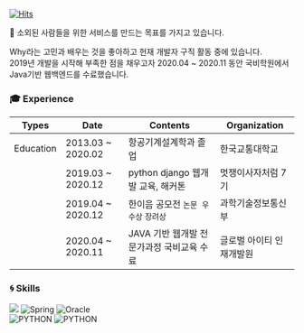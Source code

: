 [![Hits](https://hits.seeyoufarm.com/api/count/incr/badge.svg?url=https%3A%2F%2Fgithub.com%2Fnumuduwer%2F&count_bg=%2379C83D&title_bg=%23555555&icon=&icon_color=%23E7E7E7&title=hits&edge_flat=false)](https://hits.seeyoufarm.com)   


:wave:  소외된 사람들을 위한 서비스를 만드는 목표를 가지고 있습니다.  


Why라는 고민과 배우는 것을 좋아하고 헌재 개발자 구직 활동 중에 있습니다.   
2019년 개발을 시작해 부족한 점을 채우고자 2020.04 ~ 2020.11 동안 국비학원에서 Java기반 웹백엔드를 수료했습니다.


### :mortar_board: Experience

| Types     | Date              | Contents                                                                      | Organization             |
|-----------|-------------------|-------------------------------------------------------------------------------|--------------------------|
| Education | 2013.03 ~ 2020.02 |                             항공기계설계학과 졸업                             | 한국교통대학교           |
|           | 2019.03 ~ 2020.12 |                       python django 웹개발 교육, 해커톤                       | 멋쟁이사자처럼 7기       |
|           | 2019.04 ~ 2020.12 | 한이음 공모전   `논문 우수상` `장려상` | 과학기술정보통신부                                    |
|           | 2020.04 ~ 2020.11 |                   JAVA 기반 웹개발 전문가과정 국비교육 수료                   | 글로벌 아이티 인재개발원 |


### :cyclone: Skills 

![](https://img.shields.io/badge/Java-%E2%98%85%E2%98%85%E2%98%85%E2%98%86%E2%98%86-ED8B00?style=plastic&logo=java&logoColor=white) ![Spring](https://img.shields.io/badge/Spring-%E2%98%85%E2%98%85%E2%98%85%E2%98%86%E2%98%86-0696?style=plastic&logo=Spring&logoColor=white
)  ![Oracle](https://img.shields.io/badge/Oracle-%E2%98%85%E2%98%85%E2%98%85%E2%98%86%E2%98%86-red?style=plastic&logo=Oracle&logoColor=white
)   
![PYTHON](https://img.shields.io/badge/PYTHON-%E2%98%85%E2%98%85%E2%98%85%E2%98%86%E2%98%86-0696D7?style=plastic&logo=Python&logoColor=white)  ![PYTHON](https://img.shields.io/badge/Django-%E2%98%85%E2%98%85%E2%98%85%E2%98%86%E2%98%86-0696D7?style=plastic&logo=Django&logoColor=white)


